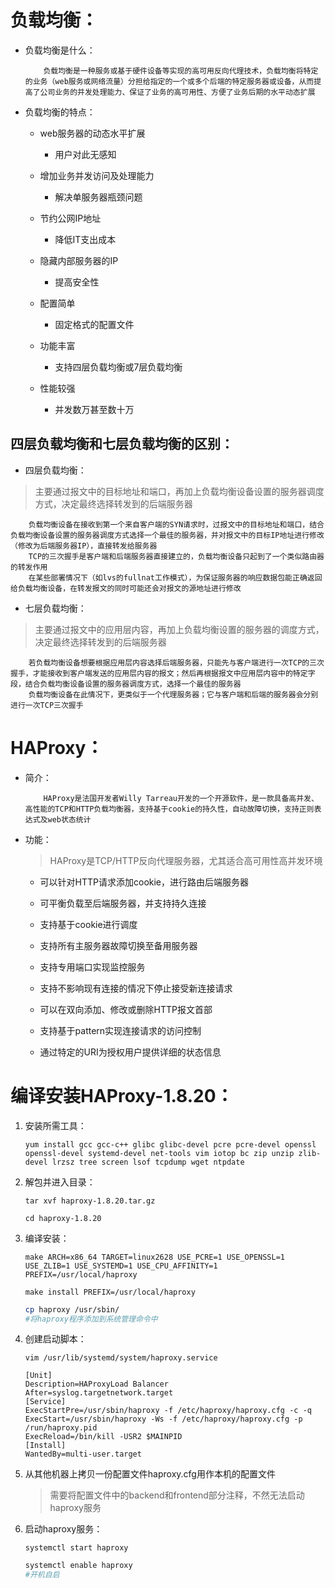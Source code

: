 # 负载均衡：
+ 负载均衡是什么：  
    ```
        负载均衡是一种服务或基于硬件设备等实现的高可用反向代理技术，负载均衡将特定的业务（web服务或网络流量）分担给指定的一个或多个后端的特定服务器或设备，从而提高了公司业务的并发处理能力、保证了业务的高可用性、方便了业务后期的水平动态扩展
    ```
+ 负载均衡的特点：
    + web服务器的动态水平扩展
        + 用户对此无感知

    + 增加业务并发访问及处理能力
        + 解决单服务器瓶颈问题
    + 节约公网IP地址
        + 降低IT支出成本
    + 隐藏内部服务器的IP
        + 提高安全性
    + 配置简单
        + 固定格式的配置文件
    + 功能丰富
        + 支持四层负载均衡或7层负载均衡
    + 性能较强
        + 并发数万甚至数十万
## 四层负载均衡和七层负载均衡的区别：
+ 四层负载均衡：
>主要通过报文中的目标地址和端口，再加上负载均衡设备设置的服务器调度方式，决定最终选择转发到的后端服务器
```
    负载均衡设备在接收到第一个来自客户端的SYN请求时，过报文中的目标地址和端口，结合负载均衡设备设置的服务器调度方式选择一个最佳的服务器，并对报文中的目标IP地址进行修改（修改为后端服务器IP），直接转发给服务器  
    TCP的三次握手是客户端和后端服务器直接建立的，负载均衡设备只起到了一个类似路由器的转发作用  
    在某些部署情况下（如lvs的fullnat工作模式），为保证服务器的响应数据包能正确返回给负载均衡设备，在转发报文的同时可能还会对报文的源地址进行修改
```

+ 七层负载均衡：
>主要通过报文中的应用层内容，再加上负载均衡设置的服务器的调度方式，决定最终选择转发到的后端服务器
```
    若负载均衡设备想要根据应用层内容选择后端服务器，只能先与客户端进行一次TCP的三次握手，才能接收到客户端发送的应用层内容的报文；然后再根据报文中应用层内容中的特定字段，结合负载均衡设备设置的服务器调度方式，选择一个最佳的服务器  
    负载均衡设备在此情况下，更类似于一个代理服务器；它与客户端和后端的服务器会分别进行一次TCP三次握手
```
# HAProxy：
+ 简介：
    ```
        HAProxy是法国开发者Willy Tarreau开发的一个开源软件，是一款具备高并发、高性能的TCP和HTTP负载均衡器，支持基于cookie的持久性，自动故障切换，支持正则表达式及web状态统计
    ```
+ 功能：
    >HAProxy是TCP/HTTP反向代理服务器，尤其适合高可用性高并发环境
    + 可以针对HTTP请求添加cookie，进行路由后端服务器

    + 可平衡负载至后端服务器，并支持持久连接
    + 支持基于cookie进行调度
    + 支持所有主服务器故障切换至备用服务器
    + 支持专用端口实现监控服务
    + 支持不影响现有连接的情况下停止接受新连接请求
    + 可以在双向添加、修改或删除HTTP报文首部
    + 支持基于pattern实现连接请求的访问控制
    + 通过特定的URI为授权用户提供详细的状态信息
# 编译安装HAProxy-1.8.20：
1. 安装所需工具：
    ```
    yum install gcc gcc-c++ glibc glibc-devel pcre pcre-devel openssl openssl-devel systemd-devel net-tools vim iotop bc zip unzip zlib-devel lrzsz tree screen lsof tcpdump wget ntpdate
    ```
2. 解包并进入目录：
    ```
    tar xvf haproxy-1.8.20.tar.gz
    ```
    ```
    cd haproxy-1.8.20
    ```
3. 编译安装：
    ```
    make ARCH=x86_64 TARGET=linux2628 USE_PCRE=1 USE_OPENSSL=1 USE_ZLIB=1 USE_SYSTEMD=1 USE_CPU_AFFINITY=1 PREFIX=/usr/local/haproxy
    ```
    ```
    make install PREFIX=/usr/local/haproxy
    ```
    ```sh
    cp haproxy /usr/sbin/
    #将haproxy程序添加到系统管理命令中
    ```
4. 创建启动脚本：
    ```
    vim /usr/lib/systemd/system/haproxy.service
    ```
    ```
    [Unit]
    Description=HAProxyLoad Balancer
    After=syslog.targetnetwork.target
    [Service]
    ExecStartPre=/usr/sbin/haproxy -f /etc/haproxy/haproxy.cfg -c -q
    ExecStart=/usr/sbin/haproxy -Ws -f /etc/haproxy/haproxy.cfg -p /run/haproxy.pid
    ExecReload=/bin/kill -USR2 $MAINPID
    [Install]
    WantedBy=multi-user.target
    ```
5. 从其他机器上拷贝一份配置文件haproxy.cfg用作本机的配置文件
    >需要将配置文件中的backend和frontend部分注释，不然无法启动haproxy服务
6. 启动haproxy服务：
    ```
    systemctl start haproxy
    ```
    ```sh
    systemctl enable haproxy
    #开机自启
    ```
